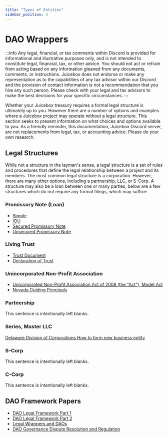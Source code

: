 ```yaml
---
title: "Types of Entities"
sidebar_position: 3
---
```


# DAO Wrappers

:::info
Any legal, financial, or tax comments within Discord is provided for informational and illustrative purposes only, and is not intended to constitute legal, financial, tax, or other advice. You should not act or refrain from acting based on any information gleaned from any documents, comments, or instructions. Juicebox does not endorse or make any representation as to the capabilities of any tax advisor within our Discord and the provision of contact information is not a recommendation that you hire any such person. Please check with your legal and tax advisors to make the best decisions for your specific circumstances.
:::

Whether your Juicebox treasury requires a formal legal structure is ultimately up to you. However there are a number of options and examples where a Juicebox project may operate without a legal structure. This section seeks to present information on what choices and options available to you. As a friendly reminder, this documentation, Juicebox Discord server, are not replacements from legal, tax, or accounting advice. Please do your own research.

## Legal Structures

While not a structure in the layman's sense, a legal structure is a set of rules and procedures that define the legal relationship between a project and its members. The most common legal structure is a corporation. However, there are many other options, including a partnership, LLC, or S-Corp. A structure may also be a loan between one or many parties, below are a few structures which do not require any formal filings, which may suffice.

### **Promissory Note (Loan)**

-   [Simple](resources/loans/note-template.md)
-   [IOU](resources/loans/iou-template.md)
-   [Secured Promissory Note](resources/loans/secured-promissory-note-template.md)
-   [Unsecured Promissory Note](resources/loans/unsecured-promissory-note-template.md)

### **Living Trust**

-   [Trust Document](resources/trusts/trust.md)
-   [Declaration of Trust](resources/trusts/declaration-of-trust.md)

### **Unincorporated Non-Profit Association**

-   [Unicorporated Non-Profit Association Act of 2008 (the "Act"), Model Act](https://www.uniformlaws.org/viewdocument/final-act-149?CommunityKey=40227d3a-8b5d-47c2-8cd0-b0ec12da97f9&tab=librarydocuments)
-   [Nevada Guiding Principals](resources/nv-una.md)

### **Partnership**

This sentence is intentionally left blanks.

### **Series, Master LLC**

[Delaware Division of Corporations How to form new business entity](https://corp.delaware.gov/howtoform/)

### **S-Corp**

This sentence is intentionally left blanks.

### **C-Corp**

This sentence is intentionally left blanks.

## DAO Framework Papers

-   [DAO Legal Framework Part 1](./papers/dao-legal-framework-part-1.pdf)
-   [DAO Legal Framework Part 2](./papers/dao-legal-framework-part-2.pdf)
-   [Legal Wrappers and DAOs](./papers/legal-wrappers-and-daos.pdf)
-   [DAO Governance Dispute Resolution and Regulation](./papers/dao-governance-dispute-resolution.pdf)
